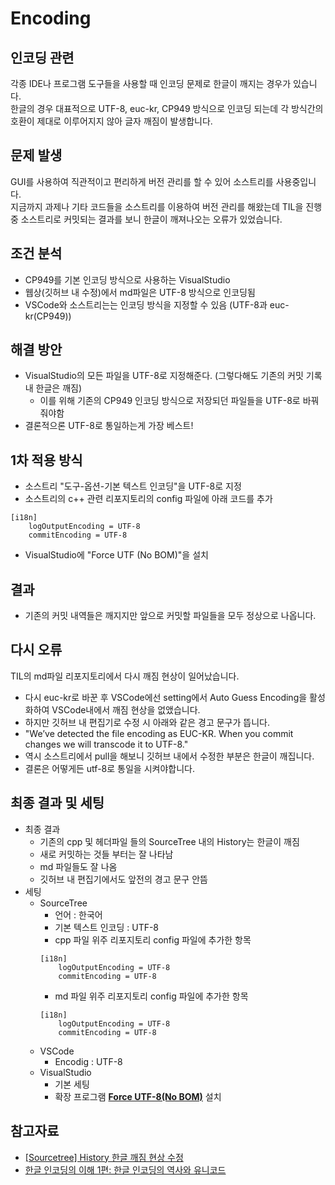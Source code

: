 # Encoding

## 인코딩 관련
각종 IDE나 프로그램 도구들을 사용할 때 인코딩 문제로 한글이 깨지는 경우가 있습니다.  
한글의 경우 대표적으로 UTF-8, euc-kr, CP949 방식으로 인코딩 되는데 각 방식간의 호환이 제대로 이루어지지 않아 글자 깨짐이 발생합니다. 

## 문제 발생
GUI를 사용하여 직관적이고 편리하게 버전 관리를 할 수 있어 소스트리를 사용중입니다.  
지금까지 과제나 기타 코드들을 소스트리를 이용하여 버전 관리를 해왔는데 TIL을 진행중 소스트리로 커밋되는 결과를 보니 한글이 깨져나오는 오류가 있었습니다.  

## 조건 분석
- CP949를 기본 인코딩 방식으로 사용하는 VisualStudio
- 웹상(깃허브 내 수정)에서 md파일은 UTF-8 방식으로 인코딩됨
- VSCode와 소스트리는는 인코딩 방식을 지정할 수 있음 (UTF-8과 euc-kr(CP949))

## 해결 방안
- VisualStudio의 모든 파일을 UTF-8로 지정해준다. (그렇다해도 기존의 커밋 기록내 한글은 깨짐)
	- 이를 위해 기존의 CP949 인코딩 방식으로 저장되던 파일들을 UTF-8로 바꿔줘야함
- 결론적으론 UTF-8로 통일하는게 가장 베스트!

## 1차 적용 방식
- 소스트리 "도구-옵션-기본 텍스트 인코딩"을 UTF-8로 지정
- 소스트리의 c++ 관련 리포지토리의 config 파일에 아래 코드를 추가
```
[i18n]
	logOutputEncoding = UTF-8
	commitEncoding = UTF-8
```
- VisualStudio에 "Force UTF (No BOM)"을 설치

## 결과
- 기존의 커밋 내역들은 깨지지만 앞으로 커밋할 파일들을 모두 정상으로 나옵니다.

## 다시 오류
TIL의 md파일 리포지토리에서 다시 깨짐 현상이 일어났습니다.  
- 다시 euc-kr로 바꾼 후 VSCode에선 setting에서 Auto Guess Encoding을 활성화하여 VSCode내에서 깨짐 현상을 없앴습니다.
- 하지만 깃허브 내 편집기로 수정 시 아래와 같은 경고 문구가 뜹니다.
- "We’ve detected the file encoding as EUC-KR. When you commit changes we will transcode it to UTF-8."
- 역시 소스트리에서 pull을 해보니 깃허브 내에서 수정한 부분은 한글이 깨집니다.
- 결론은 어떻게든 utf-8로 통일을 시켜야합니다.

## 최종 결과 및 세팅
+ 최종 결과
	+ 기존의 cpp 및 헤더파일 들의 SourceTree 내의 History는 한글이 깨짐 
	+ 새로 커밋하는 것들 부터는 잘 나타남
	+ md 파일들도 잘 나옴
	+ 깃허브 내 편집기에서도 앞전의 경고 문구 안뜸
+ 세팅
	+ SourceTree
		+ 언어 : 한국어
		+ 기본 텍스트 인코딩 : UTF-8
		+ cpp 파일 위주 리포지토리 config 파일에 추가한 항목
		```
		[i18n]
			logOutputEncoding = UTF-8
			commitEncoding = UTF-8
		```
		+ md 파일 위주 리포지토리 config 파일에 추가한 항목
		```
		[i18n]
			logOutputEncoding = UTF-8
			commitEncoding = UTF-8
		```
	+ VSCode
		+ Encodig : UTF-8
	+ VisualStudio 
		+ 기본 세팅
		+ 확장 프로그램 [**Force UTF-8(No BOM)**](https://marketplace.visualstudio.com/items?itemName=1ndrew100.forceUTF8NoBOM) 설치 

## 참고자료
- [[Sourcetree] History 한글 깨짐 현상 수정](https://smoh.tistory.com/346)
- [한글 인코딩의 이해 1편: 한글 인코딩의 역사와 유니코드](https://d2.naver.com/helloworld/19187)
